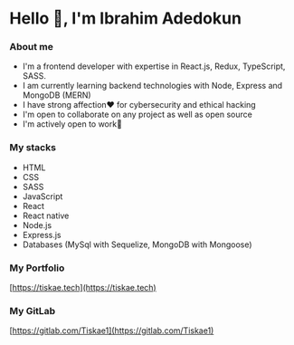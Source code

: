 # Hello 👋, I'm Ibrahim Adedokun

### About me

- I'm a frontend developer with expertise in React.js, Redux, TypeScript, SASS.
- I am currently learning backend technologies with Node, Express and MongoDB (MERN)
- I have strong affection❤ for cybersecurity and ethical hacking
- I'm open to collaborate on any project as well as open source
- I'm actively open to work💪

### My stacks

- HTML
- CSS
- SASS
- JavaScript
- React
- React native
- Node.js
- Express.js
- Databases (MySql with Sequelize, MongoDB with Mongoose)

### My Portfolio

[https://tiskae.tech](https://tiskae.tech)

### My GitLab

[https://gitlab.com/Tiskae1](https://gitlab.com/Tiskae1)
